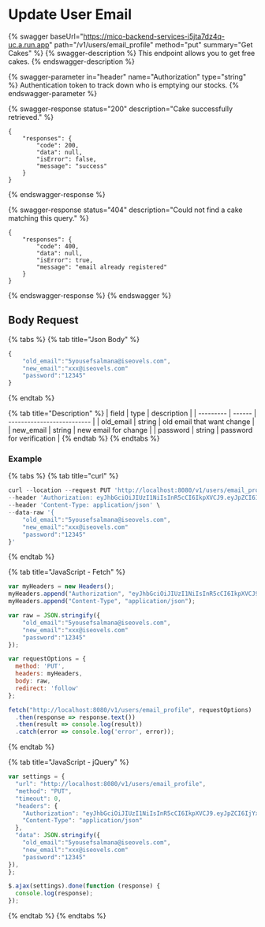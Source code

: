 # Update User Email

{% swagger baseUrl="https://mico-backend-services-i5jta7dz4q-uc.a.run.app" path="/v1/users/email_profile" method="put" summary="Get Cakes" %}
{% swagger-description %}
This endpoint allows you to get free cakes.
{% endswagger-description %}

{% swagger-parameter in="header" name="Authorization" type="string" %}
Authentication token to track down who is emptying our stocks.
{% endswagger-parameter %}

{% swagger-response status="200" description="Cake successfully retrieved." %}
```
{
    "responses": {
        "code": 200,
        "data": null,
        "isError": false,
        "message": "success"
    }
}
```
{% endswagger-response %}

{% swagger-response status="404" description="Could not find a cake matching this query." %}
```
{
    "responses": {
        "code": 400,
        "data": null,
        "isError": true,
        "message": "email already registered"
    }
}
```
{% endswagger-response %}
{% endswagger %}

## Body Request

{% tabs %}
{% tab title="Json Body" %}
```javascript
{
    "old_email":"5yousefsalmana@iseovels.com",
    "new_email":"xxx@iseovels.com"
    "password":"12345"
}
```
{% endtab %}

{% tab title="Description" %}
| field     | type   | description                |
| --------- | ------ | -------------------------- |
| old_email | string | old email that want change |
| new_email | string | new email for change       |
| password  | string | password for verification  |
{% endtab %}
{% endtabs %}

### Example

{% tabs %}
{% tab title="curl" %}
```javascript
curl --location --request PUT 'http://localhost:8080/v1/users/email_profile' \
--header 'Authorization: eyJhbGciOiJIUzI1NiIsInR5cCI6IkpXVCJ9.eyJpZCI6IjYxNTRkMzgxMGZkMDI3NGZhNDFlOTkzYyIsImVtYWlsIjoiM3hpdXRhbC5taW5nY0ByaGVpb3AuY29tIiwiZGF0YXR5cGUiOiIiLCJleHAiOjE2MzMwNDA2MTN9.e_5rmTADMwbU2NBgruhzTdEhvzyddNRQrjoGHX11OCc' \
--header 'Content-Type: application/json' \
--data-raw '{
    "old_email":"5yousefsalmana@iseovels.com",
    "new_email":"xxx@iseovels.com"
    "password":"12345"
}'
```
{% endtab %}

{% tab title="JavaScript - Fetch" %}
```javascript
var myHeaders = new Headers();
myHeaders.append("Authorization", "eyJhbGciOiJIUzI1NiIsInR5cCI6IkpXVCJ9.eyJpZCI6IjYxNTRkMzgxMGZkMDI3NGZhNDFlOTkzYyIsImVtYWlsIjoiM3hpdXRhbC5taW5nY0ByaGVpb3AuY29tIiwiZGF0YXR5cGUiOiIiLCJleHAiOjE2MzMwNDA2MTN9.e_5rmTADMwbU2NBgruhzTdEhvzyddNRQrjoGHX11OCc");
myHeaders.append("Content-Type", "application/json");

var raw = JSON.stringify({
    "old_email":"5yousefsalmana@iseovels.com",
    "new_email":"xxx@iseovels.com"
    "password":"12345"
});

var requestOptions = {
  method: 'PUT',
  headers: myHeaders,
  body: raw,
  redirect: 'follow'
};

fetch("http://localhost:8080/v1/users/email_profile", requestOptions)
  .then(response => response.text())
  .then(result => console.log(result))
  .catch(error => console.log('error', error));
```


{% endtab %}

{% tab title="JavaScript - jQuery" %}
```javascript
var settings = {
  "url": "http://localhost:8080/v1/users/email_profile",
  "method": "PUT",
  "timeout": 0,
  "headers": {
    "Authorization": "eyJhbGciOiJIUzI1NiIsInR5cCI6IkpXVCJ9.eyJpZCI6IjYxNTRkMzgxMGZkMDI3NGZhNDFlOTkzYyIsImVtYWlsIjoiM3hpdXRhbC5taW5nY0ByaGVpb3AuY29tIiwiZGF0YXR5cGUiOiIiLCJleHAiOjE2MzMwNDA2MTN9.e_5rmTADMwbU2NBgruhzTdEhvzyddNRQrjoGHX11OCc",
    "Content-Type": "application/json"
  },
  "data": JSON.stringify({
    "old_email":"5yousefsalmana@iseovels.com",
    "new_email":"xxx@iseovels.com"
    "password":"12345"
}),
};

$.ajax(settings).done(function (response) {
  console.log(response);
});
```
{% endtab %}
{% endtabs %}

